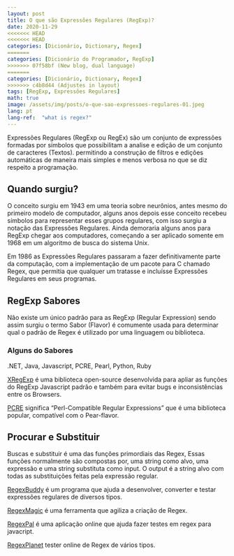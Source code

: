 ```yaml
---
layout: post
title: O que são Expressões Regulares (RegExp)?
date: 2020-11-29
<<<<<<< HEAD
<<<<<<< HEAD
categories: [Dicionário, Dictionary, Regex]
=======
categories: [Dicionário do Programador, RegExp]
>>>>>>> 07f58bf (New blog, dual language)
=======
categories: [Dicionário, Dictionary, Regex]
>>>>>>> c4b8d44 (Adjustes in layout)
tags: [RegExp, Expressões Regulares]
math: true
image: /assets/img/posts/o-que-sao-expressoes-regulares-01.jpeg
lang: pt
lang-ref:  "what is regex?"
---
```



Expressões Regulares (RegExp ou RegEx) são um conjunto de expressões formadas por símbolos que possibilitam a analise e edição de um conjunto de caracteres (Textos). permitindo a construção de filtros e edições automáticas de maneira mais simples e menos verbosa no que se diz respeito a programação.
<!--more-->

## Quando surgiu?

O conceito surgiu em 1943 em uma teoria sobre neurônios, antes mesmo do primeiro modelo de computador, alguns anos depois esse conceito recebeu símbolos para representar esses grupos regulares, com isso surgiu a notação das Expressões Regulares.
Ainda demoraria alguns anos para RegExp chegar aos computadores, começando a ser aplicado somente em 1968 em um algoritmo de busca do sistema Unix.

Em 1986 as Expressões Regulares passaram a fazer definitivamente parte da computação, com a implementação de um pacote para C chamado Regex, que permitia que qualquer um tratasse e incluísse Expressões Regulares em seus programas.

## RegExp Sabores

Não existe um único padrão para as RegExp (Regular Expression) sendo assim surgiu o termo Sabor (Flavor) é comumente usada para determinar qual o padrão de Regex é utilizado por uma linguagem ou biblioteca.

### Alguns do Sabores

.NET, Java, Javascript, PCRE, Pearl, Python, Ruby

[XRegExp](http://xregexp.com/) é uma biblioteca open-source desenvolvida para apliar as funções do RegExp Javascript padrão e também para evitar bugs e inconsistências entre os Browsers.

[PCRE](https://www.pcre.org/) significa “Perl-Compatible Regular Expressions” que é uma biblioteca popular, compatível com o Pear-flavor.

## Procurar e Substituir

Buscas e substituir é uma das funções primordiais das Regex, Essas funções normalmente são compostas por, uma string como alvo, uma expressão e uma string substituta como input. O output é a string alvo com todas as substituições feitas pela expressão regular.

[RegexBuddy](https://www.regexbuddy.com/) é um programa que ajuda a desenvolver, converter e testar expressões regulares de diversos tipos.

[RegexMagic](https://www.regexmagic.com/) é uma ferramenta que agiliza a criação de Regex.

[RegexPal](https://www.regexpal.com/) é uma aplicação online que ajuda fazer testes em regex para javacript.

[RegexPlanet](https://www.regexplanet.com/) tester online de Regex de vários tipos.
